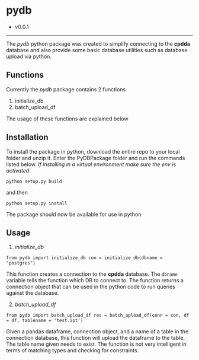 # pydb
* v0.0.1
---
The *pydb* python package was created to simplify connecting to the **cpdda** database and also provide some basic database utilities such as database upload via python.

## Functions

Currently the *pydb* package contains 2 functions
1. initialize_db
2. batch_upload_df

The usage of these functions are explained below

## Installation

To install the package in python, download the entire repo to your local folder and unzip it. Enter the PyDBPackage folder and run the commands listed below. *If installing in a virtual environment make sure the env is activated*

`python setup.py build`

and then

`python setup.py install`

The package should now be available for use in python

## Usage

1. *initialize_db*

`from pydb import initialize_db
con = initialize_db(dbname = "postgres")`

This function creates a connection to the **cpdda** database. The `dbname` variable tells the function which DB to connect to. The function returns a connection object that can be used in the python code to run queries against the database.

2. *batch_upload_df*

`from pydb import batch_upload_df
res = batch_upload_df(conn = con, df = df, tablename = 'test.ipt')`

Given a pandas dataframe, connection object, and a name of a table in the connection database, this function will upload the dataframe to the table. The table name given needs to exist. The function is not very intelligent in terms of matching types and checking for constraints.
